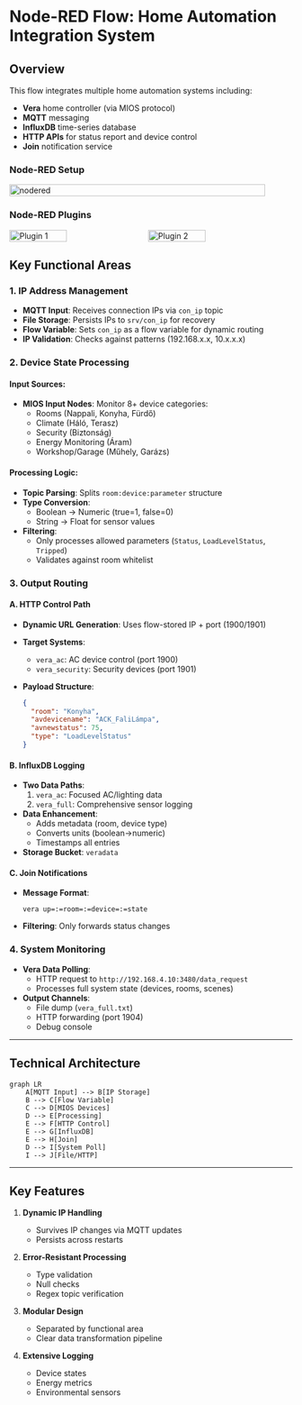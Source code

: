 # **Node-RED Flow: Home Automation Integration System**

## **Overview**
This flow integrates multiple home automation systems including:
- **Vera** home controller (via MIOS protocol)
- **MQTT** messaging
- **InfluxDB** time-series database
- **HTTP APIs** for status report and device control
- **Join** notification service


### Node-RED Setup
<div style="display: flex; gap: 20px;">
  <img src="/docs/images/mios2http.png" alt="nodered" width="95%"/>
</div>

### Node-RED Plugins
<div style="display: flex; gap: 20px;">
  <img src="/docs/images/nr_plugin1.png" alt="Plugin 1" width="45%"/>
  <img src="/docs/images/nr_plugin2.png" alt="Plugin 2" width="45%"/>
</div>


## **Key Functional Areas**

### **1. IP Address Management**
- **MQTT Input**: Receives connection IPs via `con_ip` topic
- **File Storage**: Persists IPs to `srv/con_ip` for recovery
- **Flow Variable**: Sets `con_ip` as a flow variable for dynamic routing
- **IP Validation**: Checks against patterns (192.168.x.x, 10.x.x.x)

### **2. Device State Processing**
#### **Input Sources:**
- **MIOS Input Nodes**: Monitor 8+ device categories:
  - Rooms (Nappali, Konyha, Fürdő)
  - Climate (Háló, Terasz)
  - Security (Biztonság)
  - Energy Monitoring (Áram)
  - Workshop/Garage (Műhely, Garázs)

#### **Processing Logic:**
- **Topic Parsing**: Splits `room:device:parameter` structure
- **Type Conversion**:
  - Boolean → Numeric (true=1, false=0)
  - String → Float for sensor values
- **Filtering**:
  - Only processes allowed parameters (`Status`, `LoadLevelStatus`, `Tripped`)
  - Validates against room whitelist

### **3. Output Routing**
#### **A. HTTP Control Path**
- **Dynamic URL Generation**: Uses flow-stored IP + port (1900/1901)
- **Target Systems**:
  - `vera_ac`: AC device control (port 1900)
  - `vera_security`: Security devices (port 1901)
- **Payload Structure**:

  ```json
  {
    "room": "Konyha",
    "avdevicename": "ACK_FaliLámpa",
    "avnewstatus": 75,
    "type": "LoadLevelStatus"
  }
  ```

#### **B. InfluxDB Logging**
- **Two Data Paths**:
  1. `vera_ac`: Focused AC/lighting data
  2. `vera_full`: Comprehensive sensor logging
- **Data Enhancement**:
  - Adds metadata (room, device type)
  - Converts units (boolean→numeric)
  - Timestamps all entries
- **Storage Bucket**: `veradata` 

#### **C. Join Notifications**
- **Message Format**:
  ```
  vera up=:=room=:=device=:=state
  ```
- **Filtering**: Only forwards status changes

### **4. System Monitoring**
- **Vera Data Polling**:
  - HTTP request to `http://192.168.4.10:3480/data_request`
  - Processes full system state (devices, rooms, scenes)
- **Output Channels**:
  - File dump (`vera_full.txt`)
  - HTTP forwarding (port 1904)
  - Debug console

---

## **Technical Architecture**
```mermaid
graph LR
    A[MQTT Input] --> B[IP Storage]
    B --> C[Flow Variable]
    C --> D[MIOS Devices]
    D --> E[Processing]
    E --> F[HTTP Control]
    E --> G[InfluxDB]
    E --> H[Join]
    D --> I[System Poll]
    I --> J[File/HTTP]
```

---

## **Key Features**
1. **Dynamic IP Handling**
   - Survives IP changes via MQTT updates
   - Persists across restarts

2. **Error-Resistant Processing**
   - Type validation
   - Null checks
   - Regex topic verification

3. **Modular Design**
   - Separated by functional area
   - Clear data transformation pipeline

4. **Extensive Logging**
   - Device states
   - Energy metrics
   - Environmental sensors
